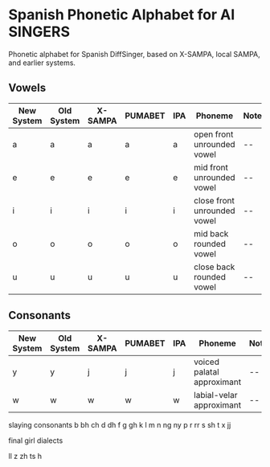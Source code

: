 # Spanish Phonetic Alphabet for AI SINGERS
Phonetic alphabet for Spanish DiffSinger, based on X-SAMPA, local SAMPA, and earlier systems.

## Vowels
| New System | Old System | X-SAMPA | PUMABET | IPA | Phoneme | Notes |
|--|--|--|--|--|--|--|
|a|a|a|a|a|open front unrounded vowel|--|
|e|e|e|e|e|mid front unrounded vowel|--|
|i|i|i|i|i|close front unrounded vowel|--|
|o|o|o|o|o|mid back rounded vowel|--|
|u|u|u|u|u|close back rounded vowel|--|

## Consonants

| New System | Old System | X-SAMPA | PUMABET | IPA | Phoneme | Notes |
|--|--|--|--|--|--|--|
|y|y|j|j|j|voiced palatal approximant|--|
|w|w|w|w|w|labial-velar approximant|--|

slaying consonants
b bh ch d dh f g gh k l m n ng ny p r rr s sh t x jj 

final girl dialects

ll z zh ts h
